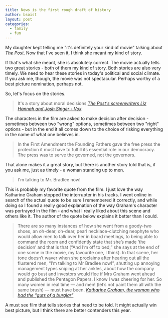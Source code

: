 ```yaml
---
title: News is the first rough draft of history
author: bsoist
layout: post
categories:
  - family
  - fun
---
```

My daughter kept telling me "it's definitely your kind of movie" talking about [_The Post_][tp]. Now that I've seen it, I think she meant my kind of story.

If that's what she meant, she is absolutely correct. The movie actually tells two great stories - both of them my kind of story. Both stories are also very timely. We need to hear these stories in today's political and social climate. If you ask me, though, the movie was not spectacular. Perhaps worthy of a best picture nomination, perhaps not.

So, let's focus on the stories.

> It's a story about moral decisions <cite><a href="https://www.vox.com/2017/12/19/16771644/post-interview-screenplay-josh-singer-liz-hannah-spielberg">The Post's screenwriters Liz Hannah and Josh Singer - Vox</a></cite>

The characters in the film are asked to make decision after decision - sometimes between two "wrong" options, sometimes between two "right" options - but in the end it all comes down to the choice of risking everything in the name of what one believes in.

> In the First Amendment the Founding Fathers gave the free press the protection it must have to fulfill its essential role in our democracy. The press was to serve the governed, not the governors.

That alone makes it a great story, but there is another story told that is, if you ask me, just as timely - a woman standing up to men.

> I'm talking to Mr. Bradlee now!

This is probably my favorite quote from the film. I just love the way Katharine Graham stopped the interrupter in his tracks. I went online in search of the actual quote to be sure I remembered it correctly, and while doing so I found a really good explanation of the way Graham's character was portrayed in the film - and what I really liked about this scene and others like it. The author of the quote below explains it better than I could.

> There are so many instances of how she went from a goody-two shoes, an oh-dear, oh-dear, pearl necklace-clutching neophyte who would allow men to talk over her in board meetings, to being able to command the room and confidently state that she’s made ‘the decision’ and that is that (“And I’m off to bed,” she says at the end of one scene in the movie, my favourite one, I think). In that scene, her tone doesn’t waver when she proclaims after hearing out all the flustered men, “I’m talking to Mr Bradlee now!”, shutting up annoying management types sniping at her ankles, about how the company would go bust and investors would flee if Mrs Graham went ahead and published the Pentagon Papers. I know I was cheering for her. So many women in real time — and men! (let’s not paint them all with the same brush) — must have been. <cite><a href="https://blogs.khaleejtimes.com/2018/01/26/katherine-graham-the-woman-who-had-the-guts-of-a-burglar/">Katharine Graham, the woman who had the "guts of a burglar"</a></cite>

A must see film that tells stories that need to be told. It might actually win best picture, but I think there are better contenders this year.

[tp]: https://en.wikipedia.org/wiki/The_Post_(film)

